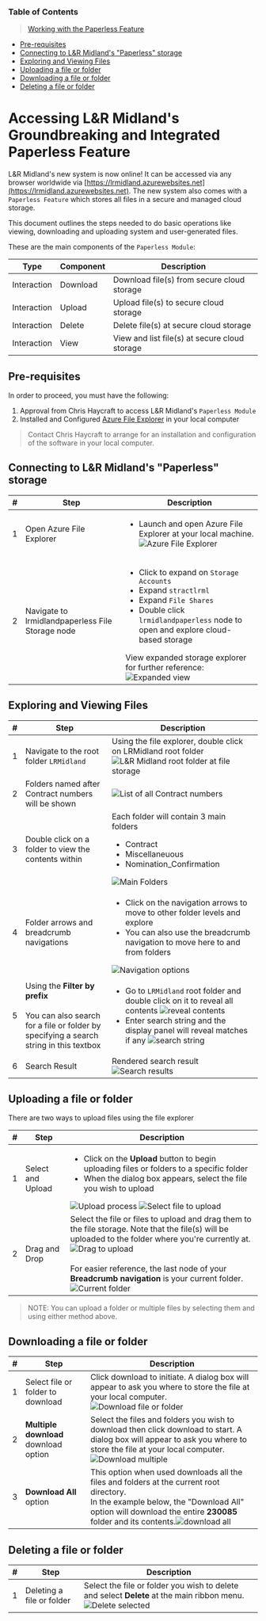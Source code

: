 ### Table of Contents
>[Working with the Paperless Feature](#accessing-l-r-midland-s-groundbreaking-and-integrated-paperless-feature)
  * [Pre-requisites](#pre-requisites)
  * [Connecting to L&R Midland's "Paperless" storage](#connecting-to-l-r-midland-s--paperless--storage)
  * [Exploring and Viewing Files](#exploring-and-viewing-files)
  * [Uploading a file or folder](#uploading-a-file-or-folder)
  * [Downloading a file or folder](#downloading-a-file-or-folder)
  * [Deleting a file or folder](#deleting-a-file-or-folder)

# Accessing L&R Midland's Groundbreaking and Integrated Paperless Feature

L&R Midland's new system is now online! It can be accessed via any browser worldwide via [https://lrmidland.azurewebsites.net](https://lrmidland.azurewebsites.net). The new system also comes with a `Paperless Feature` which stores all files in a secure and managed cloud storage.

This document outlines the steps needed to do basic operations like viewing, downloading and uploading system and user-generated files.


These are the main components of the `Paperless Module`:

| Type | Component | Description |
|------------|------------|------------|
| Interaction | Download | Download file(s) from secure cloud storage |
| Interaction | Upload | Upload file(s) to secure cloud storage |
| Interaction | Delete | Delete file(s) at secure cloud storage |
| Interaction | View | View and list file(s) at secure cloud storage |


## Pre-requisites

In order to proceed, you must have the following:
1. Approval from Chris Haycraft to access L&R Midland's `Paperless Module`
2. Installed and Configured [Azure File Explorer](https://azure.microsoft.com/en-us/products/storage/storage-explorer/) in your local computer
> Contact Chris Haycraft to arrange for an installation and configuration of the software in your local computer.

## Connecting to L&R Midland's "Paperless" storage
| # | Step | Description |
|------------|------------|------------|
| 1| Open Azure File Explorer | <ul><li>Launch and open Azure File Explorer at your local machine.</li>  ![Azure File Explorer](img/azure_file_explorer.png)</li></ul> |
| 2 | Navigate to lrmidlandpaperless File Storage node | <ul><li>Click to expand on `Storage Accounts`</li> <li>Expand `stractlrml` </li><li>Expand `File Shares` </li><li>Double click `lrmidlandpaperless` node to open and explore cloud-based storage </li></ul> View expanded storage explorer for further reference: ![Expanded view](img/stoage_expanded.png)|

## Exploring and Viewing Files
| # | Step | Description |
|------------|------------|------------|
|1| Navigate to the root folder `LRMidland`| Using the file explorer, double click on LRMidland root folder  ![L&R Midland root folder at file storage](img/LRMidlandRoot.png)|
|2| Folders named after Contract numbers will be shown | ![List of all Contract numbers](img/folderlist.png) |
|3| Double click on a folder to view the contents within | Each folder will contain 3 main folders <ul><li>Contract</li><li>Miscellaneuous</li><li>Nomination_Confirmation</li></ul> ![Main Folders](img/mainfolders.png)|
|4| Folder arrows and breadcrumb navigations | <ul><li>Click on the navigation arrows to move to other folder levels and explore</li><li> You can also use the breadcrumb navigation to move here to and from folders </li></ul> ![Navigation options](img/navigations.png)|
|5| Using the **Filter by prefix** <br /> <br /> You can also search for a file or folder by specifying a search string in this textbox | <ul><li>Go to `LRMidland` root folder and double click on it to reveal all contents ![reveal contents](img/doubleclickreveal.png)</li><li> Enter search string and the display panel will reveal matches if any ![search string](img/specifysearch.png) |
|6| Search Result | Rendered search result ![Search results](img/searched.png) |

## Uploading a file or folder
There are two ways to upload files using the file explorer

| # | Step | Description |
|------------|------------|------------|
|1 | Select and Upload | <ul><li>Click on the **Upload** button to begin uploading files or folders to a specific folder</li><li>When the dialog box appears, select the file you wish to upload</li></ul> ![Upload process](img/upload.png) ![Select file to upload](img/selectfile.png)|
|2| Drag and Drop|Select the file or files to upload and drag them to the file storage. Note that the file(s) will be uploaded to the folder where you're currently at. ![Drag to upload](img/dragupload.png) <br /><br /> For easier reference, the last node of your **Breadcrumb navigation** is your current folder. ![Current folder](img/currentfolder.png)|

> NOTE: You can upload a folder or multiple files by selecting them and using either method above.

## Downloading a file or folder
| # | Step | Description |
|------------|------------|------------|
|1|Select file or folder to download | Click download to initiate. A dialog box will appear to ask you where to store the file at your local computer. ![Download file or folder](img/downloadfile.png)|
|2| **Multiple download** download option | Select the files and folders you wish to download then click download to start.  A dialog box will appear to ask you where to store the file at your local computer. ![Download multiple](img/multipledownload.png)|
|3| **Download All** option | This option when used downloads all the files and folders at the current root directory. <br />In the example below, the "Download All" option will download the entire **230085** folder and its contents.![download all](img/downloadall.png) |

## Deleting a file or folder
| # | Step | Description |
|------------|------------|------------|
|1| Deleting a file or folder | Select the file or folder you wish to delete and select **Delete** at the main ribbon menu. ![Delete selected](img/deleteselected.png)|
